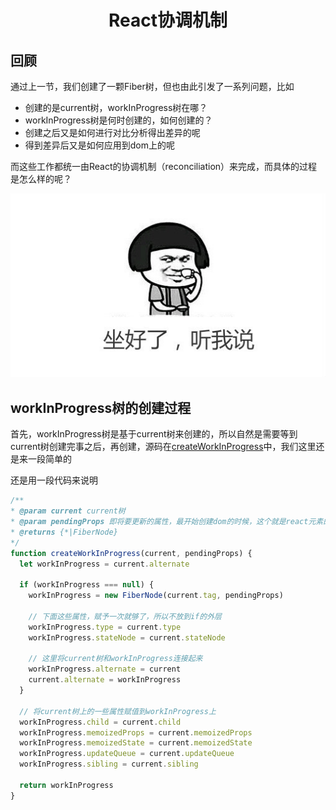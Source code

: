 <h1 align="center">React协调机制</h1>

## 回顾

通过上一节，我们创建了一颗Fiber树，但也由此引发了一系列问题，比如

- 创建的是current树，workInProgress树在哪？
- workInProgress树是何时创建的，如何创建的？
- 创建之后又是如何进行对比分析得出差异的呢
- 得到差异后又是如何应用到dom上的呢

而这些工作都统一由React的协调机制（reconciliation）来完成，而具体的过程是怎么样的呢？

![](../assets/listen-to-me.jpg)

## workInProgress树的创建过程

首先，workInProgress树是基于current树来创建的，所以自然是需要等到current树创建完事之后，再创建，源码在[createWorkInProgress](https://github.com/facebook/react/blob/master/packages/react-reconciler/src/ReactFiber.js#L381)中，我们这里还是来一段简单的

还是用一段代码来说明

```js
/**
* @param current current树
* @param pendingProps 即将要更新的属性，最开始创建dom的时候，这个就是react元素的props
* @returns {*|FiberNode}
*/
function createWorkInProgress(current, pendingProps) {
  let workInProgress = current.alternate
  
  if (workInProgress === null) {
    workInProgress = new FiberNode(current.tag, pendingProps)
    
    // 下面这些属性，赋予一次就够了，所以不放到if的外层
    workInProgress.type = current.type
    workInProgress.stateNode = current.stateNode
    
    // 这里将current树和workInProgress连接起来
    workInProgress.alternate = current
    current.alternate = workInProgress
  }
  
  // 将current树上的一些属性赋值到workInProgress上
  workInProgress.child = current.child
  workInProgress.memoizedProps = current.memoizedProps
  workInProgress.memoizedState = current.memoizedState
  workInProgress.updateQueue = current.updateQueue
  workInProgress.sibling = current.sibling
  
  return workInProgress
}
```

